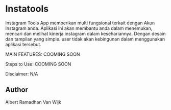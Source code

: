 # Instatools
Instagram Tools App memberikan multi fungsional terkait dengan Akun Instagram anda.
Aplikasi ini akan membantu anda dalam menemukan, mencari dan melihat kinerja instagram dalam kesehariannya.
Dengan desain dan tampilan yang simple. user tidak akan kebingunan dalam menggunakan aplikasi tersebut. 

MAIN FEATURES:
COOMING SOON

Steps to Use:
COOMING SOON

Disclaimer:
N/A

## Author
Albert Ramadhan Van Wijk
